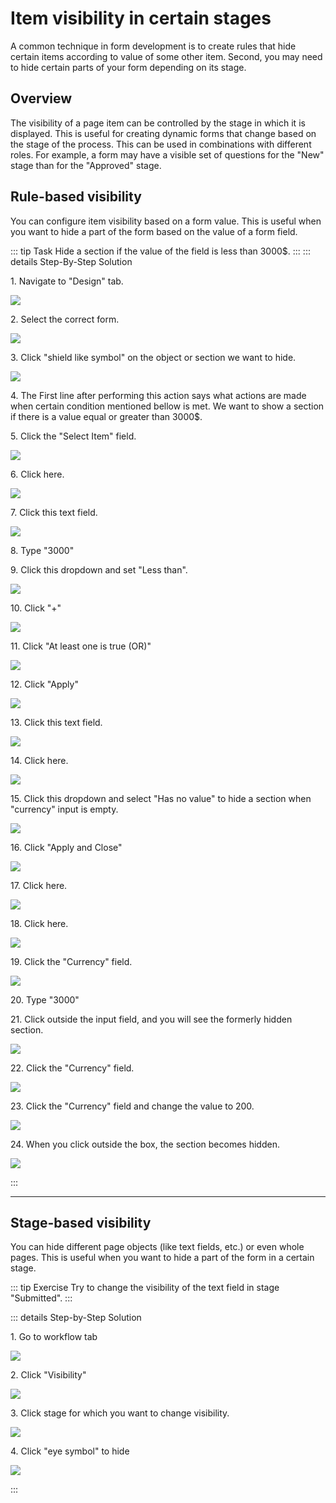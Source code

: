# Item visibility in certain stages
A common technique in form development is to create rules that hide certain items according to value of some other item. Second, you may need to hide certain parts of your form depending on its stage. 

## Overview

The visibility of a page item can be controlled by the stage in which it is displayed. This is useful for
creating dynamic forms that change based on the stage of the process. This can be used in combinations with different
roles. For example, a form may have a visible set of questions for the "New" stage than for the "Approved" stage.


## Rule-based visibility

You can configure item visibility based on a form value. This is useful when you want to hide a part of the form based on the
value of a form field.

::: tip Task
Hide a section if the value of the field is less than 3000$.
:::
::: details Step-By-Step Solution

1\. Navigate to "Design" tab.

![](https://ajeuwbhvhr.cloudimg.io/colony-recorder.s3.amazonaws.com/files/2024-02-25/c2e5480b-bcd3-4652-ba95-06e8391f082d/ascreenshot.jpeg?tl_px=0,0&br_px=1075,600&force_format=png&wat_scale=95&wat=1&wat_opacity=0.7&wat_gravity=northwest&wat_url=https://colony-recorder.s3.us-west-1.amazonaws.com/images/watermarks/FB923C_standard.png&wat_pad=-11,56)

2\. Select the correct form.

![](https://ajeuwbhvhr.cloudimg.io/colony-recorder.s3.amazonaws.com/files/2024-02-25/53057d30-6aaa-41b6-ba38-72372de45998/ascreenshot.jpeg?tl_px=0,0&br_px=1075,600&force_format=png&wat_scale=95&wat=1&wat_opacity=0.7&wat_gravity=northwest&wat_url=https://colony-recorder.s3.us-west-1.amazonaws.com/images/watermarks/FB923C_standard.png&wat_pad=155,162)

3\. Click "shield like symbol" on the object or section we want to hide.

![](https://ajeuwbhvhr.cloudimg.io/colony-recorder.s3.amazonaws.com/files/2024-02-25/2c53db57-7f55-4142-bd3a-17819c373102/ascreenshot.jpeg?tl_px=582,30&br_px=1657,631&force_format=png&wat_scale=95&wat=1&wat_opacity=0.7&wat_gravity=northwest&wat_url=https://colony-recorder.s3.us-west-1.amazonaws.com/images/watermarks/FB923C_standard.png&wat_pad=502,265)

4\. The First line after performing this action says what actions are made when certain condition mentioned bellow is met. We
want to show a section if there is a value equal or greater than 3000$.

5\. Click the "Select Item" field.

![](https://ajeuwbhvhr.cloudimg.io/colony-recorder.s3.amazonaws.com/files/2024-02-25/df289d53-e120-4686-810d-a9c386749580/ascreenshot.jpeg?tl_px=645,300&br_px=1720,901&force_format=png&wat_scale=95&wat=1&wat_opacity=0.7&wat_gravity=northwest&wat_url=https://colony-recorder.s3.us-west-1.amazonaws.com/images/watermarks/FB923C_standard.png&wat_pad=502,265)

6\. Click here.

![](https://ajeuwbhvhr.cloudimg.io/colony-recorder.s3.amazonaws.com/files/2024-02-25/bbdb3be9-3d05-4f2d-94a6-21c9c0c2ddb0/ascreenshot.jpeg?tl_px=655,405&br_px=1730,1006&force_format=png&wat_scale=95&wat=1&wat_opacity=0.7&wat_gravity=northwest&wat_url=https://colony-recorder.s3.us-west-1.amazonaws.com/images/watermarks/FB923C_standard.png&wat_pad=502,265)

7\. Click this text field.

![](https://ajeuwbhvhr.cloudimg.io/colony-recorder.s3.amazonaws.com/files/2024-02-25/bd49e2b2-c6f6-491f-981b-02534fdde0ab/ascreenshot.jpeg?tl_px=838,346&br_px=1913,947&force_format=png&wat_scale=95&wat=1&wat_opacity=0.7&wat_gravity=northwest&wat_url=https://colony-recorder.s3.us-west-1.amazonaws.com/images/watermarks/FB923C_standard.png&wat_pad=502,265)

8\. Type "3000"

9\. Click this dropdown and set "Less than".

![](https://ajeuwbhvhr.cloudimg.io/colony-recorder.s3.amazonaws.com/files/2024-02-25/90e08bc6-7ab7-43e9-8345-7c8dff7f1dc6/ascreenshot.jpeg?tl_px=1088,305&br_px=2163,906&force_format=png&wat_scale=95&wat=1&wat_opacity=0.7&wat_gravity=northwest&wat_url=https://colony-recorder.s3.us-west-1.amazonaws.com/images/watermarks/FB923C_standard.png&wat_pad=502,265)

10\. Click "+"

![](https://ajeuwbhvhr.cloudimg.io/colony-recorder.s3.amazonaws.com/files/2024-02-25/85a2ea41-2f4b-4533-ab2c-83cdaa7aa5d9/ascreenshot.jpeg?tl_px=1178,287&br_px=2253,888&force_format=png&wat_scale=95&wat=1&wat_opacity=0.7&wat_gravity=northwest&wat_url=https://colony-recorder.s3.us-west-1.amazonaws.com/images/watermarks/FB923C_standard.png&wat_pad=502,265)

11\. Click "At least one is true (OR)"

![](https://ajeuwbhvhr.cloudimg.io/colony-recorder.s3.amazonaws.com/files/2024-02-25/ef56717d-d6e5-4b25-9e41-3fb919b1bc6a/ascreenshot.jpeg?tl_px=669,360&br_px=1744,961&force_format=png&wat_scale=95&wat=1&wat_opacity=0.7&wat_gravity=northwest&wat_url=https://colony-recorder.s3.us-west-1.amazonaws.com/images/watermarks/FB923C_standard.png&wat_pad=502,265)

12\. Click "Apply"

![](https://ajeuwbhvhr.cloudimg.io/colony-recorder.s3.amazonaws.com/files/2024-02-25/9bd54c35-1fd0-4961-ae11-5a3105eca14d/ascreenshot.jpeg?tl_px=664,422&br_px=1739,1023&force_format=png&wat_scale=95&wat=1&wat_opacity=0.7&wat_gravity=northwest&wat_url=https://colony-recorder.s3.us-west-1.amazonaws.com/images/watermarks/FB923C_standard.png&wat_pad=502,265)

13\. Click this text field.

![](https://ajeuwbhvhr.cloudimg.io/colony-recorder.s3.amazonaws.com/files/2024-02-25/bc957bd5-1962-482c-90ef-fe35a35e7616/ascreenshot.jpeg?tl_px=905,334&br_px=1980,935&force_format=png&wat_scale=95&wat=1&wat_opacity=0.7&wat_gravity=northwest&wat_url=https://colony-recorder.s3.us-west-1.amazonaws.com/images/watermarks/FB923C_standard.png&wat_pad=502,265)

14\. Click here.

![](https://ajeuwbhvhr.cloudimg.io/colony-recorder.s3.amazonaws.com/files/2024-02-25/167e28ee-ad10-457f-ab05-f933a36dcc52/ascreenshot.jpeg?tl_px=647,437&br_px=1722,1038&force_format=png&wat_scale=95&wat=1&wat_opacity=0.7&wat_gravity=northwest&wat_url=https://colony-recorder.s3.us-west-1.amazonaws.com/images/watermarks/FB923C_standard.png&wat_pad=502,265)

15\. Click this dropdown and select "Has no value" to hide a section when "currency" input is empty.

![](https://ajeuwbhvhr.cloudimg.io/colony-recorder.s3.amazonaws.com/files/2024-02-25/0d7f5a70-fd69-44b2-bef2-17990fc5387e/ascreenshot.jpeg?tl_px=1037,335&br_px=2112,936&force_format=png&wat_scale=95&wat=1&wat_opacity=0.7&wat_gravity=northwest&wat_url=https://colony-recorder.s3.us-west-1.amazonaws.com/images/watermarks/FB923C_standard.png&wat_pad=502,265)

16\. Click "Apply and Close"

![](https://ajeuwbhvhr.cloudimg.io/colony-recorder.s3.amazonaws.com/files/2024-02-25/d6231f82-0adf-4b67-af4c-2ee9d227bf6f/ascreenshot.jpeg?tl_px=1042,614&br_px=2117,1215&force_format=png&wat_scale=95&wat=1&wat_opacity=0.7&wat_gravity=northwest&wat_url=https://colony-recorder.s3.us-west-1.amazonaws.com/images/watermarks/FB923C_standard.png&wat_pad=502,265)

17\. Click here.

![](https://ajeuwbhvhr.cloudimg.io/colony-recorder.s3.amazonaws.com/files/2024-02-25/9946e2e3-ae61-4a45-8745-d62a35cb1b5a/ascreenshot.jpeg?tl_px=1485,0&br_px=2560,600&force_format=png&wat_scale=95&wat=1&wat_opacity=0.7&wat_gravity=northwest&wat_url=https://colony-recorder.s3.us-west-1.amazonaws.com/images/watermarks/FB923C_standard.png&wat_pad=720,-13)

18\. Click here.

![](https://ajeuwbhvhr.cloudimg.io/colony-recorder.s3.amazonaws.com/files/2024-02-25/2b83d84f-a498-497d-b201-7aaf18dd3dff/ascreenshot.jpeg?tl_px=1485,0&br_px=2560,600&force_format=png&wat_scale=95&wat=1&wat_opacity=0.7&wat_gravity=northwest&wat_url=https://colony-recorder.s3.us-west-1.amazonaws.com/images/watermarks/FB923C_standard.png&wat_pad=737,141)

19\. Click the "Currency" field.

![](https://ajeuwbhvhr.cloudimg.io/colony-recorder.s3.amazonaws.com/files/2024-02-25/40fed336-7bb4-4927-b999-977ea4a43073/ascreenshot.jpeg?tl_px=274,0&br_px=1349,600&force_format=png&wat_scale=95&wat=1&wat_opacity=0.7&wat_gravity=northwest&wat_url=https://colony-recorder.s3.us-west-1.amazonaws.com/images/watermarks/FB923C_standard.png&wat_pad=502,231)

20\. Type "3000"

21\. Click outside the input field, and you will see the formerly hidden section.

![](https://ajeuwbhvhr.cloudimg.io/colony-recorder.s3.amazonaws.com/files/2024-02-25/76892879-764d-4415-b52d-ebc95f351b31/ascreenshot.jpeg?tl_px=442,0&br_px=1517,600&force_format=png&wat_scale=95&wat=1&wat_opacity=0.7&wat_gravity=northwest&wat_url=https://colony-recorder.s3.us-west-1.amazonaws.com/images/watermarks/FB923C_standard.png&wat_pad=502,233)

22\. Click the "Currency" field.

![](https://ajeuwbhvhr.cloudimg.io/colony-recorder.s3.amazonaws.com/files/2024-02-25/f0a7e659-7762-45c6-b41d-fe10b2252720/ascreenshot.jpeg?tl_px=262,0&br_px=1337,600&force_format=png&wat_scale=95&wat=1&wat_opacity=0.7&wat_gravity=northwest&wat_url=https://colony-recorder.s3.us-west-1.amazonaws.com/images/watermarks/FB923C_standard.png&wat_pad=502,227)

23\. Click the "Currency" field and change the value to 200.

![](https://ajeuwbhvhr.cloudimg.io/colony-recorder.s3.amazonaws.com/files/2024-02-25/941d277e-b02e-415b-9a8c-2dd316e5b2ee/ascreenshot.jpeg?tl_px=235,0&br_px=1310,600&force_format=png&wat_scale=95&wat=1&wat_opacity=0.7&wat_gravity=northwest&wat_url=https://colony-recorder.s3.us-west-1.amazonaws.com/images/watermarks/FB923C_standard.png&wat_pad=502,230)

24\. When you click outside the box, the section becomes hidden.

![](https://ajeuwbhvhr.cloudimg.io/colony-recorder.s3.amazonaws.com/files/2024-02-25/2eae6d64-462b-40d3-a33f-e6f9c18970d8/ascreenshot.jpeg?tl_px=502,0&br_px=1577,600&force_format=png&wat_scale=95&wat=1&wat_opacity=0.7&wat_gravity=northwest&wat_url=https://colony-recorder.s3.us-west-1.amazonaws.com/images/watermarks/FB923C_standard.png&wat_pad=502,251)

:::


---

## Stage-based visibility

You can hide different page objects (like text fields, etc.) or even whole pages. This is useful when you want to hide a part of the form in a
certain stage.

::: tip Exercise
Try to change the visibility of the text field in stage "Submitted".
:::

::: details Step-by-Step Solution

1\. Go to workflow tab

![](https://ajeuwbhvhr.cloudimg.io/colony-recorder.s3.amazonaws.com/files/2024-02-25/b4ffb2c4-c790-45c1-93d1-c978b0590ec6/ascreenshot.jpeg?tl_px=0,0&br_px=1075,600&force_format=png&wat_scale=95&wat=1&wat_opacity=0.7&wat_gravity=northwest&wat_url=https://colony-recorder.s3.us-west-1.amazonaws.com/images/watermarks/FB923C_standard.png&wat_pad=-2,176)

2\. Click "Visibility"

![](https://ajeuwbhvhr.cloudimg.io/colony-recorder.s3.amazonaws.com/files/2024-02-25/18f522f1-59df-4685-840a-115cb7889fbc/ascreenshot.jpeg?tl_px=828,0&br_px=1903,600&force_format=png&wat_scale=95&wat=1&wat_opacity=0.7&wat_gravity=northwest&wat_url=https://colony-recorder.s3.us-west-1.amazonaws.com/images/watermarks/FB923C_standard.png&wat_pad=502,2)

3\. Click stage for which you want to change visibility.

![](https://ajeuwbhvhr.cloudimg.io/colony-recorder.s3.amazonaws.com/files/2024-02-25/df4da5d6-fca2-4744-9a87-f35e247595c6/ascreenshot.jpeg?tl_px=0,0&br_px=1075,600&force_format=png&wat_scale=95&wat=1&wat_opacity=0.7&wat_gravity=northwest&wat_url=https://colony-recorder.s3.us-west-1.amazonaws.com/images/watermarks/FB923C_standard.png&wat_pad=147,132)

4\. Click "eye symbol" to hide

![](https://ajeuwbhvhr.cloudimg.io/colony-recorder.s3.amazonaws.com/files/2024-02-25/e08bd126-ea2c-4e6b-9c9b-101519d67336/user_cropped_screenshot.jpeg?tl_px=117,0&br_px=1494,531&force_format=png&width=1120.0&wat=1&wat_opacity=0.7&wat_gravity=northwest&wat_url=https://colony-recorder.s3.us-west-1.amazonaws.com/images/watermarks/FB923C_standard.png&wat_pad=853,139)

:::

